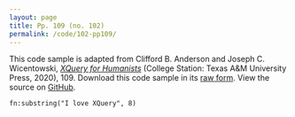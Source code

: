 ```yaml
---
layout: page
title: Pp. 109 (no. 102)
permalink: /code/102-pp109/
---
```


This code sample is adapted from Clifford B. Anderson and Joseph C. Wicentowski, 
[_XQuery for Humanists_](/) (College Station: Texas A&M University Press, 2020), 109. 
Download this code sample in its [raw form](/code/102-pp109/102-pp109.xq).
View the source on [GitHub](https://github.com/coding4humanists/xquery4humanists/blob/master/code/102-pp109/102-pp109.xq).

```xquery
fn:substring("I love XQuery", 8)
```  
